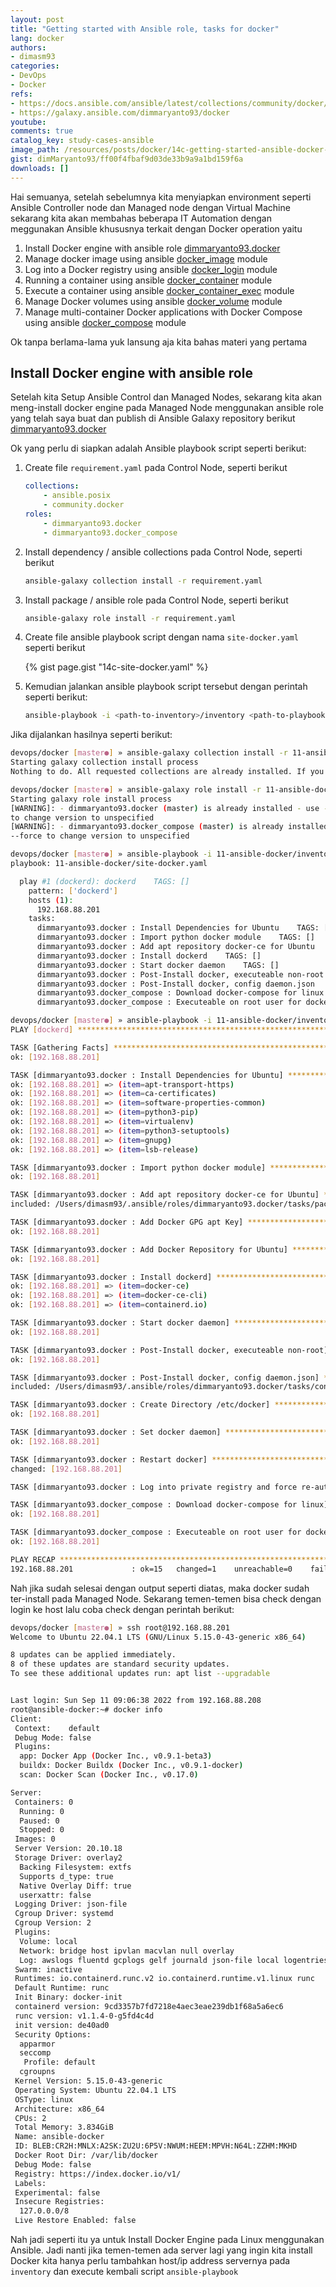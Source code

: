 ```yaml
---
layout: post
title: "Getting started with Ansible role, tasks for docker"
lang: docker
authors:
- dimasm93
categories:
- DevOps
- Docker
refs: 
- https://docs.ansible.com/ansible/latest/collections/community/docker/index.html
- https://galaxy.ansible.com/dimmaryanto93/docker
youtube: 
comments: true
catalog_key: study-cases-ansible
image_path: /resources/posts/docker/14c-getting-started-ansible-docker-module
gist: dimMaryanto93/ff00f4fbaf9d03de33b9a9a1bd159f6a
downloads: []
---
```


Hai semuanya, setelah sebelumnya kita menyiapkan environment seperti Ansible Controller node dan Managed node dengan Virtual Machine sekarang kita akan membahas beberapa IT Automation dengan meggunakan Ansible khususnya terkait dengan Docker operation yaitu

1. Install Docker engine with ansible role [dimmaryanto93.docker](https://galaxy.ansible.com/dimmaryanto93/docker)
2. Manage docker image using ansible [docker_image](https://docs.ansible.com/ansible/latest/collections/community/docker/docker_image_module.html#ansible-collections-community-docker-docker-image-module) module
3. Log into a Docker registry using ansible [docker_login](https://docs.ansible.com/ansible/latest/collections/community/docker/docker_login_module.html#ansible-collections-community-docker-docker-login-module) module
4. Running a container using ansible [docker_container](https://docs.ansible.com/ansible/latest/collections/community/docker/docker_container_module.html#ansible-collections-community-docker-docker-container-module) module
5. Execute a container using ansible [docker_container_exec](https://docs.ansible.com/ansible/latest/collections/community/docker/docker_container_exec_module.html#ansible-collections-community-docker-docker-container-exec-module) module
6. Manage Docker volumes using ansible [docker_volume](https://docs.ansible.com/ansible/latest/collections/community/docker/docker_volume_module.html#ansible-collections-community-docker-docker-volume-module) module
7. Manage multi-container Docker applications with Docker Compose using ansible [docker_compose](https://docs.ansible.com/ansible/latest/collections/community/docker/docker_compose_module.html#ansible-collections-community-docker-docker-compose-module) module

Ok tanpa berlama-lama yuk lansung aja kita bahas materi yang pertama

<!--more-->

## Install Docker engine with ansible role

Setelah kita Setup Ansible Control dan Managed Nodes, sekarang kita akan meng-install docker engine pada Managed Node menggunakan ansible role yang telah saya buat dan publish di Ansible Galaxy repository berikut [dimmaryanto93.docker](https://galaxy.ansible.com/dimmaryanto93/docker)

Ok yang perlu di siapkan adalah Ansible playbook script seperti berikut:

1. Create file `requirement.yaml` pada Control Node, seperti berikut

    ```yaml
    collections:
        - ansible.posix
        - community.docker
    roles:
        - dimmaryanto93.docker
        - dimmaryanto93.docker_compose
    ```

2. Install dependency / ansible collections pada Control Node, seperti berikut

    ```bash
    ansible-galaxy collection install -r requirement.yaml
    ```

3. Install package / ansible role pada Control Node, seperti berikut

    ```bash
    ansible-galaxy role install -r requirement.yaml
    ```

4. Create file ansible playbook script dengan nama `site-docker.yaml` seperti berikut

    {% gist page.gist "14c-site-docker.yaml" %}

5. Kemudian jalankan ansible playbook script tersebut dengan perintah seperti berikut:

    ```bash
    ansible-playbook -i <path-to-inventory>/inventory <path-to-playbook-script>/site-docker.yaml
    ```

Jika dijalankan hasilnya seperti berikut:

```bash
devops/docker [master●] » ansible-galaxy collection install -r 11-ansible-docker/requirement.yaml
Starting galaxy collection install process
Nothing to do. All requested collections are already installed. If you want to reinstall them, consider using `--force`.

devops/docker [master●] » ansible-galaxy role install -r 11-ansible-docker/requirement.yaml
Starting galaxy role install process
[WARNING]: - dimmaryanto93.docker (master) is already installed - use --force
to change version to unspecified
[WARNING]: - dimmaryanto93.docker_compose (master) is already installed - use
--force to change version to unspecified

devops/docker [master●] » ansible-playbook -i 11-ansible-docker/inventory 11-ansible-docker/site-docker.yaml --list-tasks --list-hosts
playbook: 11-ansible-docker/site-docker.yaml

  play #1 (dockerd): dockerd	TAGS: []
    pattern: ['dockerd']
    hosts (1):
      192.168.88.201
    tasks:
      dimmaryanto93.docker : Install Dependencies for Ubuntu	TAGS: []
      dimmaryanto93.docker : Import python docker module	TAGS: []
      dimmaryanto93.docker : Add apt repository docker-ce for Ubuntu	TAGS: []
      dimmaryanto93.docker : Install dockerd	TAGS: []
      dimmaryanto93.docker : Start docker daemon	TAGS: []
      dimmaryanto93.docker : Post-Install docker, executeable non-root	TAGS: []
      dimmaryanto93.docker : Post-Install docker, config daemon.json	TAGS: []
      dimmaryanto93.docker_compose : Download docker-compose for linux	TAGS: []
      dimmaryanto93.docker_compose : Executeable on root user for docker-compose binary	TAGS: []

devops/docker [master●] » ansible-playbook -i 11-ansible-docker/inventory 11-ansible-docker/site-docker.yaml
PLAY [dockerd] *****************************************************************

TASK [Gathering Facts] *********************************************************
ok: [192.168.88.201]

TASK [dimmaryanto93.docker : Install Dependencies for Ubuntu] ******************
ok: [192.168.88.201] => (item=apt-transport-https)
ok: [192.168.88.201] => (item=ca-certificates)
ok: [192.168.88.201] => (item=software-properties-common)
ok: [192.168.88.201] => (item=python3-pip)
ok: [192.168.88.201] => (item=virtualenv)
ok: [192.168.88.201] => (item=python3-setuptools)
ok: [192.168.88.201] => (item=gnupg)
ok: [192.168.88.201] => (item=lsb-release)

TASK [dimmaryanto93.docker : Import python docker module] **********************
ok: [192.168.88.201]

TASK [dimmaryanto93.docker : Add apt repository docker-ce for Ubuntu] **********
included: /Users/dimasm93/.ansible/roles/dimmaryanto93.docker/tasks/package/debian/docker-ubuntu.yaml for 192.168.88.201

TASK [dimmaryanto93.docker : Add Docker GPG apt Key] ***************************
ok: [192.168.88.201]

TASK [dimmaryanto93.docker : Add Docker Repository for Ubuntu] *****************
ok: [192.168.88.201]

TASK [dimmaryanto93.docker : Install dockerd] **********************************
ok: [192.168.88.201] => (item=docker-ce)
ok: [192.168.88.201] => (item=docker-ce-cli)
ok: [192.168.88.201] => (item=containerd.io)

TASK [dimmaryanto93.docker : Start docker daemon] ******************************
ok: [192.168.88.201]

TASK [dimmaryanto93.docker : Post-Install docker, executeable non-root] ********
ok: [192.168.88.201]

TASK [dimmaryanto93.docker : Post-Install docker, config daemon.json] **********
included: /Users/dimasm93/.ansible/roles/dimmaryanto93.docker/tasks/config/docker-daemon-conf.yaml for 192.168.88.201

TASK [dimmaryanto93.docker : Create Directory /etc/docker] *********************
ok: [192.168.88.201]

TASK [dimmaryanto93.docker : Set docker daemon] ********************************
ok: [192.168.88.201]

TASK [dimmaryanto93.docker : Restart docker] ***********************************
changed: [192.168.88.201]

TASK [dimmaryanto93.docker : Log into private registry and force re-authorization] ***

TASK [dimmaryanto93.docker_compose : Download docker-compose for linux] ********
ok: [192.168.88.201]

TASK [dimmaryanto93.docker_compose : Executeable on root user for docker-compose binary] ***
ok: [192.168.88.201]

PLAY RECAP *********************************************************************
192.168.88.201             : ok=15   changed=1    unreachable=0    failed=0    skipped=5    rescued=0    ignored=0
```

Nah jika sudah selesai dengan output seperti diatas, maka docker sudah ter-install pada Managed Node. Sekarang temen-temen bisa check dengan login ke host lalu coba check dengan perintah berikut:

```bash
devops/docker [master●] » ssh root@192.168.88.201
Welcome to Ubuntu 22.04.1 LTS (GNU/Linux 5.15.0-43-generic x86_64)

8 updates can be applied immediately.
8 of these updates are standard security updates.
To see these additional updates run: apt list --upgradable


Last login: Sun Sep 11 09:06:38 2022 from 192.168.88.208
root@ansible-docker:~# docker info
Client:
 Context:    default
 Debug Mode: false
 Plugins:
  app: Docker App (Docker Inc., v0.9.1-beta3)
  buildx: Docker Buildx (Docker Inc., v0.9.1-docker)
  scan: Docker Scan (Docker Inc., v0.17.0)

Server:
 Containers: 0
  Running: 0
  Paused: 0
  Stopped: 0
 Images: 0
 Server Version: 20.10.18
 Storage Driver: overlay2
  Backing Filesystem: extfs
  Supports d_type: true
  Native Overlay Diff: true
  userxattr: false
 Logging Driver: json-file
 Cgroup Driver: systemd
 Cgroup Version: 2
 Plugins:
  Volume: local
  Network: bridge host ipvlan macvlan null overlay
  Log: awslogs fluentd gcplogs gelf journald json-file local logentries splunk syslog
 Swarm: inactive
 Runtimes: io.containerd.runc.v2 io.containerd.runtime.v1.linux runc
 Default Runtime: runc
 Init Binary: docker-init
 containerd version: 9cd3357b7fd7218e4aec3eae239db1f68a5a6ec6
 runc version: v1.1.4-0-g5fd4c4d
 init version: de40ad0
 Security Options:
  apparmor
  seccomp
   Profile: default
  cgroupns
 Kernel Version: 5.15.0-43-generic
 Operating System: Ubuntu 22.04.1 LTS
 OSType: linux
 Architecture: x86_64
 CPUs: 2
 Total Memory: 3.834GiB
 Name: ansible-docker
 ID: BLEB:CR2H:MNLX:A2SK:ZU2U:6P5V:NWUM:HEEM:MPVH:N64L:ZZHM:MKHD
 Docker Root Dir: /var/lib/docker
 Debug Mode: false
 Registry: https://index.docker.io/v1/
 Labels:
 Experimental: false
 Insecure Registries:
  127.0.0.0/8
 Live Restore Enabled: false
```

Nah jadi seperti itu ya untuk Install Docker Engine pada Linux menggunakan Ansible. Jadi nanti jika temen-temen ada server lagi yang ingin kita install Docker kita hanya perlu tambahkan host/ip address servernya pada `inventory` dan execute kembali script `ansible-playbook` 